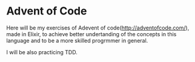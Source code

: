 # Advent of Code

Here will be my exercises of Adevent of code(http://adventofcode.com/), made in Elixir, to achieve better 
undertanding of the concepts in this language and to be a more skilled
progrmmer in general.

I will be also practicing TDD.
